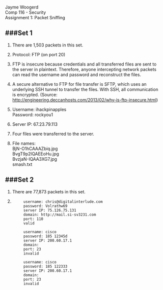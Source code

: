 Jayme Woogerd  
Comp 116 - Security  
Assignment 1: Packet Sniffing  

###Set 1
---

1. There are 1,503 packets in this set.

1. Protocol: FTP (on port 20)

1. FTP is insecure because credentials and all transferred files are sent to the server in plaintext. Therefore, anyone intercepting network packets can read the username and password and reconstruct the files.

1. A secure alternative to FTP for file transfer is SFTP, which uses an underlying SSH tunnel to transfer the files.  With SSH, all communication is encrypted. (Source: http://engineering.deccanhosts.com/2013/02/why-is-ftp-insecure.html)

1. Username: ihackpinapples  
Password: rockyou1
1. Server IP: 67.23.79.113

1. Four files were transferred to the server.

1. File names:  
BjN-O1hCAAAZbiq.jpg  
BvgT9p2IQAEEoHu.jpg  
BvzjaN-IQAA3XG7.jpg  
smash.txt


###Set 2
---

1. There are 77,873 packets in this set.

1.      
            username: chris@digitalinterlude.com
            password: Volrathw69
            server IP: 75.126.75.131
            domain: http://mail.si-sv3231.com
            port: 110
            valid

            username: cisco
            password: 185 12345d
            server IP: 200.60.17.1
            domain:
            port: 23
            invalid

            username: cisco
            password: 185 122333
            server IP: 200.60.17.1
            domain:
            port: 23
            invalid